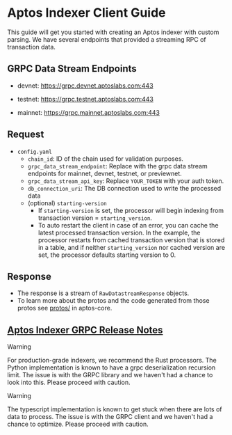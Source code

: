 # Aptos Indexer Client Guide

This guide will get you started with creating an Aptos indexer with custom parsing. We have several endpoints that provided a streaming RPC of transaction data.

## GRPC Data Stream Endpoints

- devnet: https://grpc.devnet.aptoslabs.com:443

- testnet: https://grpc.testnet.aptoslabs.com:443

- mainnet: https://grpc.mainnet.aptoslabs.com:443

## Request

- `config.yaml`
  - `chain_id`: ID of the chain used for validation purposes.
  - `grpc_data_stream_endpoint`: Replace with the grpc data stream endpoints for mainnet, devnet, testnet, or previewnet.
  - `grpc_data_stream_api_key`: Replace `YOUR_TOKEN` with your auth token.
  - `db_connection_uri`: The DB connection used to write the processed data
  - (optional) `starting-version`
    - If `starting-version` is set, the processor will begin indexing from transaction version = `starting_version`.
    - To auto restart the client in case of an error, you can cache the latest processed transaction version. In the example, the processor restarts from cached transaction version that is stored in a table, and if neither `starting_version` nor cached version are set, the processor defaults starting version to 0.

## Response

- The response is a stream of `RawDatastreamResponse` objects.
- To learn more about the protos and the code generated from those protos see [protos/](https://github.com/aptos-labs/aptos-core/tree/main/protos) in aptos-core.

## [Aptos Indexer GRPC Release Notes](https://github.com/aptos-labs/aptos-core/blob/main/ecosystem/indexer-grpc/release_notes.md)

> [!WARNING]  
> For production-grade indexers, we recommend the Rust processors.
> The Python implementation is known to have a grpc deserialization recursion limit. The issue is with the GRPC library and we haven't had a chance to look into this. Please proceed with caution.

> [!WARNING]  
> The typescript implementation is known to get stuck when there are lots of data to process. The issue is with the GRPC client and we haven't had a chance to optimize. Please proceed with caution.
